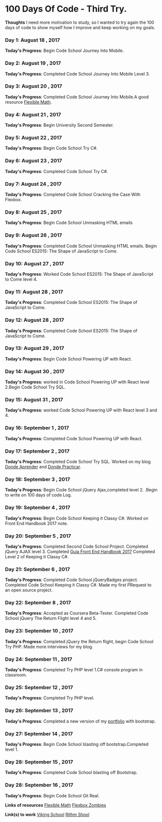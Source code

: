 # 100 Days Of Code - Third Try. 
**Thoughts** I need more motivation to study, so I wanted to try again the 100 days of code to show myself how I improve and keep working on my goals.

### Day 1: August 18 , 2017
**Today's Progress**: Begin Code School Journey Into Mobile. 
### Day 2: August 19 , 2017
**Today's Progress**: Completed Code School Journey Into Mobile Level 3.
### Day 3: August 20 , 2017
**Today's Progress**: Completed Code School Journey Into Mobile.A good resource [Flexible Math](http://responsv.com/flexible-math/).
### Day 4: August 21 , 2017
**Today's Progress**: Begin University Second Semester.

### Day 5: August 22 , 2017
**Today's Progress**: Begin Code School Try C#. 

### Day 6: August 23 , 2017
**Today's Progress**: Completed Code School Try C#.  

### Day 7: August 24 , 2017
**Today's Progress**: Completed Code School Cracking the Case With Flexbox.

### Day 8: August 25 , 2017
**Today's Progress**: Begin Code School Unmasking HTML emails  

### Day 9: August 26 , 2017
**Today's Progress**: Completed Code School Unmasking HTML emails. Begin Code School ES2015: The Shape of JavaScript to Come.

### Day 10: August 27 , 2017
**Today's Progress**: Worked Code School ES2015: The Shape of JavaScript to Come level 4.

### Day 11: August 28 , 2017
**Today's Progress**: Completed Code School ES2015: The Shape of JavaScript to Come.

### Day 12: August 28 , 2017
**Today's Progress**: Completed Code School ES2015: The Shape of JavaScript to Come.

### Day 13: August 29 , 2017
**Today's Progress**: Begin Code School Powering UP with React.

### Day 14: August 30 , 2017
**Today's Progress**: worked in Code School Powering UP with React level 2.Begin  Code School Try SQL.

### Day 15: August 31 , 2017
**Today's Progress**: worked Code School Powering UP with React level 3 and 4.

### Day 16: September 1 , 2017
**Today's Progress**: Completed Code School Powering UP with React.

### Day 17: September 2 , 2017
**Today's Progress**: Completed Code School Try SQL. Worked on my blog [Donde Aprender](http://alvaromesa.com/blog/notas/lecturas/moocs.html) and [Donde Practicar](http://alvaromesa.com/blog/notas/lecturas/practicar.html).

### Day 18: September 3 , 2017
**Today's Progress**: Begin Code School jQuery Ajax,completed level 2. .Begin to write on 100 days of code Log.
### Day 19: September 4 , 2017
**Today's Progress**: Begin Code School Keeping it Classy C#. Worked on Front End Handbook 2017 note.
### Day 20: September 5 , 2017
**Today's Progress**: Completed Second Code School Project. Completed jQuery AJAX level 3. 
Completed [Guia Front End Handbook 2017](http://alvaromesa.com/blog/guias/feh2017.html)
Completed Level 2 of Keeping it Classy C#.
### Day 21: September 6 , 2017
**Today's Progress**: Completed Code School jQueryBadges project.
Completed Code School Keeping it Classy C#.
Made my first PRequest to an open source project.
### Day 22: September 8 , 2017
**Today's Progress**: Accepted as Coursera Beta-Tester.
Completed Code School jQuery The Return Flight level 4 and 5.
### Day 23: September 10  , 2017
**Today's Progress**: Completed jQuery the Return flight, begin Code School Try PHP. Made more interviews for my blog.
### Day 24: September 11 , 2017
**Today's Progress**:  Completed Try PHP level 1.C# console program in classroom.
### Day 25: September 12 , 2017
**Today's Progress**:  Completed Try PHP level.
### Day 26: September 13 , 2017
**Today's Progress**:   Completed a new version of my [portfolio](http://alvaromesa.com/)  with bootstrap.
### Day 27: September 14 , 2017
**Today's Progress**:   Begin Code School  blasting off bootstrap.Completed level 1.
### Day 28: September 15 , 2017
**Today's Progress**: Completed Code School  blasting off  Bootstrap. 
### Day 28: September 16 , 2017
**Today's Progress**: Begin Code School Git Real.


**Links of   resources**
 [Flexible Math](http://responsv.com/flexible-math/)
 [Flexbox Zombies](http://geddski.teachable.com)

**Link(s) to work**
 [Viking School](http://www.vikingcodeschool.com/dashboard/)
 [Rithm Shool](https://www.rithmschool.com)
 
 

 
